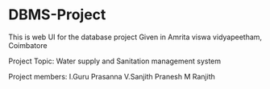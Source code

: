 # DBMS-Project

This is web UI for the database project Given in Amrita viswa vidyapeetham, Coimbatore

Project Topic: Water supply and Sanitation management system

Project members:
I.Guru Prasanna
V.Sanjith
Pranesh M
Ranjith

